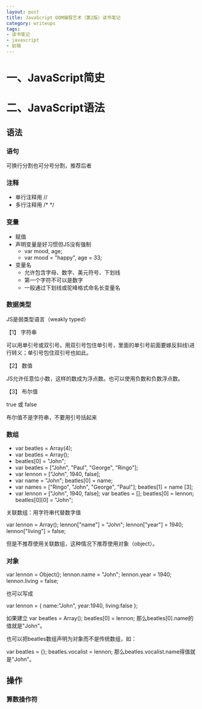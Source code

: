 ```yaml
---
layout: post
title: JavaScript DOM编程艺术（第2版）读书笔记
category: writeups
tags:
- 读书笔记
- javascript
- 前端
---
```


<!--more-->

# 一、JavaScript简史

# 二、JavaScript语法

## 语法

### 语句

可换行分割也可分号分割，推荐后者

### 注释


- 单行注释用 //
- 多行注释用 /\* \*/


### 变量

- 赋值
- 声明变量是好习惯但JS没有强制
  - var mood, age;
  - var mood = "happy", age = 33;
- 变量名
  - 允许包含字母、数字、美元符号、下划线
  - 第一个字符不可以是数字
  - 一般通过下划线或驼峰格式命名长变量名

### 数据类型

JS是弱类型语言（weakly typed）

【1】 字符串

可以用单引号或双引号。用双引号包住单引号，里面的单引号前面要嫁反斜线\进行转义；单引号包住双引号也如此。

【2】 数值

JS允许任意位小数，这样的数成为浮点数。也可以使用负数和负数浮点数。

【3】 布尔值

true 或 false

布尔值不是字符串，不要用引号括起来

### 数组

- var beatles = Array(4);
- var beatles = Array();
- beatles[0] = "John";
- var beatles = ["John", "Paul", "George", "Ringo"];
- var lennon = ["John", 1940, false];
- var name = "John"; beatles[0] = name;
- var names = ["Ringo", "John", "George", "Paul"]; beatles[1] = name [3];
- var lennon = ["John", 1940, false]; var beatles = []; beatles[0] = lennon; beatles[0][0] = "John";

关联数组：用字符串代替数字值

var lennon = Array(); lennon["name"] = "John"; lennon["year"] = 1940; lennon["living"] = false;

但是不推荐使用关联数组，这种情况下推荐使用对象（object）。

### 对象

var lennon = Object();
lennon.name = "John";
lennon.year = 1940;
lennon.living = false;

也可以写成

var lennon = { name:"John", year:1940, living:false };

如果建立 var beatles = Array(); beatles[0] = lennon; 那么beatles[0].name的值就是"John"。

也可以把beatles数组声明为对象而不是传统数组，如：

var beatles = {};
beatles.vocalist = lennon; 那么beatles.vocalist.name得值就是"John"。

## 操作

### 算数操作符
<!--

\+ \- / \* 

= 用于赋值

()

\+\+ \-\-

\+ 可用于拼接字符串

alert("10" + 20); 会返回字符串”2010“

alert (10 + 20); 会返回数值30

\+= 它可以一次性完成“加法和赋值”操作，例如：

var year = 2010;
var message = "The year is ";
message += year;

执行完上面语句后，变量message得值将是"The year is 2010"。

## 条件语句

if (condition) {
  statements;
}

if (condition) {
  statements; 
} else {
  statements;
}

### 比较操作符


\> < >= <= == != === !==

### 逻辑操作符


&& || !

## 循环语句

### while循环


while (condition) {
  statements;
}

do ... while 循环

do {
  statements;
} while (condition);

### for 循环


for (initial condition; test condition; alter condition) {
  statements;
}

如：

var beatles = Array ("John", "Paul", "George", "Ringo");

for (var count = 0; count < beatles.length; count++) {
  alert(beatles[count]);
}

##函数

定义函数的语法：

function name(arguments) {
  statements;
}

函数可以用变量传入数据，也可以用return返回数据。我们还可以把函数当作一种数据类型来使用，这意味着可以把一个函数的调用结果赋给一个变量。

###变量的作用域

全局变量 VS 局部变量

如果在某个函数中使用了var，那个变量就将被视为一个局部变量。函数在行为方面应该像是一个自给自足得脚本，在定义一个函数时，一定要把它内部的变量全部明确声明为局部变量。

##对象


对象里的数据可以通过两种形式访问：属性、方法

- 属性：隶属于某个特定对象才能调用的函数
- 方法：只有某个特定对象才能调用的函数

在JS里，属性和方法都使用“点”来访问：

- Object.property
- Object.method()

为给定对象创建一个实例需要使用new关键字。

我们可以利用JS创建自己的对象，JS中还有一系列预先定义的“内建对象”。

###内建对象

如Array对象、Math对象、Date对象等。

###宿主对象

由浏览器提供的预定义对象被称为宿主对象，如Form、Image、Element等。

#三、DOM

##文档：DOM中的“D”

##对象：DOM中的“O”

- 用户定义对象
- 内建对象
- 宿主对象

window对象对应着浏览器窗口本身，这个对象的属性和方法通常统称为BOM（浏览器对象模型）.BOM提供了window.open和window.blur等方法。BOM在JS中名声不好。

##模型：DOM中的“M”

##节点

- 元素节点
- 文本节点
- 属性节点

##获取元素

- getElementById(id)
- getElementsByTagName(tag) 注意这种方法返回的永远是一个对象数组（首先返回的是数组，第二、数组里每一项都是对象）
- getElementsByClassName(class) 注意：HTML5 DOM才支持；要指定多个类名，只要在字符串参数中用空格分隔类名即可）

getElementsByClassName方法很有用，但是要较新浏览器才可以，为了弥补不足，通常用下面的方法来实现自己得getElementByClassName:

-->
